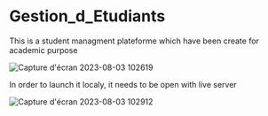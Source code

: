 # Gestion_d_Etudiants

This is a student managment plateforme which have been create for academic purpose

![Capture d'écran 2023-08-03 102619](https://github.com/mArnaud002/Gestion_d_Etudiants/assets/92898929/82f77926-8109-4607-b206-76952c050c92)

In order to launch it localy, it needs to be open with live server

![Capture d'écran 2023-08-03 102912](https://github.com/mArnaud002/Gestion_d_Etudiants/assets/92898929/51144241-da99-46db-a76d-28f32a17f648)
